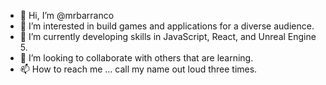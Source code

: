 - 👋 Hi, I’m @mrbarranco
- 👀 I’m interested in build games and applications for a diverse audience.
- 🌱 I’m currently developing skills in JavaScript, React, and Unreal Engine 5.
- 💞️ I’m looking to collaborate with others that are learning.
- 📫 How to reach me ... call my name out loud three times.

